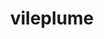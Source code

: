 ---
id: 45
title: vileplume
types: [grass,poison]
image: https://raw.githubusercontent.com/PokeAPI/sprites/master/sprites/pokemon/45.png
---
